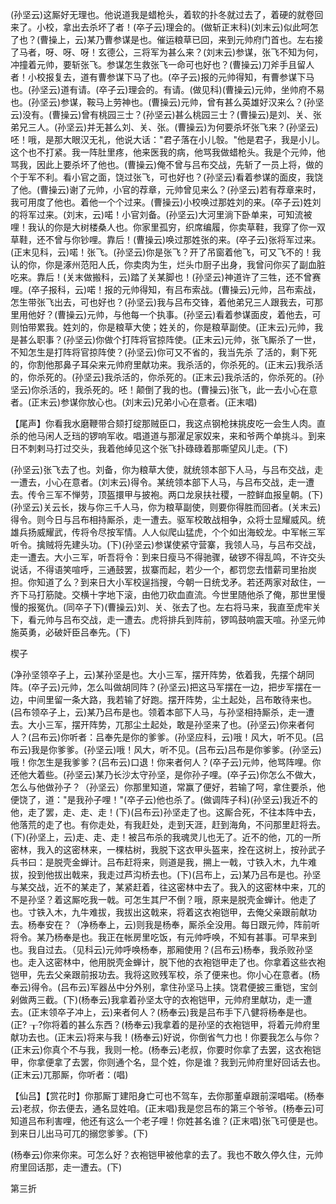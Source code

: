 <!-- { "loadSidebar": true } -->
(孙坚云)这厮好无理也。他说道我是蜡枪头，着软的扑冬就过去了，着硬的就卷回来了。小校，拿出去杀坏了者！(卒子云)理会的。(做斩正末科)(刘末云)似此呵怎了也？(曹操上，云)某乃曹参谋是也。催运粮草已回，来到元帅府门首也。左右接了马者，呀、呀、呀！玄德公，三将军为甚么来？(刘末云)参谋，张飞不知为何，冲撞着元帅，要斩张飞。参谋怎生救张飞一命可也好也？(曹操云)刀斧手且留人者！小校报复去，道有曹参谋下马了也。(卒子云)报的元帅得知，有曹参谋下马也。(孙坚云)道有请。(卒子云)理会的。有请。(做见科)(曹操云)元帅，坐帅府不易也。(孙坚云)参谋，鞍马上劳神也。(曹操云)元帅，曾有甚么英雄好汉来么？(孙坚云)没有。(曹操云)曾有桃园三士？(孙坚云)甚么桃园三士？(曹操云)是刘、关、张弟兄三人。(孙坚云)并无甚么刘、关、张。(曹操云)为何要杀坏张飞来？(孙坚云)呸！哦，是那大眼汉无礼，他说大话："君子落在小儿彀。"他是君子，我是小儿。这个也不打紧。我一阵肚里疼，他来医我的病，他骂我做蜡枪头。我是个元帅，他骂我，因此上要杀坏了他也。(曹操云)俺不曾与吕布交战，先斩了一员上将，做的个于军不利。看小官之面，饶过张飞，可也好也？(孙坚云)看着参谋的面皮，我饶了他。(曹操云)谢了元帅，小官的荐章，元帅曾见来么？(孙坚云)若有荐章来时，我可用度了他也。着他一个个过来。(曹操云)小校唤过那姓刘的来。(卒子云)姓刘的将军过来。(刘末，云)喏！小官刘备。(孙坚云)大河里淌下卧单来，可知流被哩！我认的你是大树楼桑人也。你家里孤穷，织席编履，你卖草鞋，我穿了你一双草鞋，还不曾与你钞哩。靠后！(曹操云)唤过那姓张的来。(卒子云)张将军过来。(正末见科，云)喏！张飞。(孙坚云)你是张飞？开了吊窗着他飞，可又飞不的！我认的你，你是涿州范阳人氏，你卖肉为生，烂头巾厨子出身，我曾问你买了副血脏吃来。靠后！(关末做搬科，云)踏了关某脚也！(孙坚云)神道许了三牲，还不曾赛哩。(卒子报科，云)喏！报的元帅得知，有吕布索战。(曹操云)元帅，吕布索战，怎生带张飞出去，可也好也？(孙坚云)我与吕布交锋，着他弟兄三人跟我去，可那里用他好？(曹操云)元帅，与他每一个执事。(孙坚云)看着参谋面皮，着他去，可则怕带累我。姓刘的，你是粮草大使；姓关的，你是粮草副使。(正末云)元帅，我是甚么职事？(孙坚云)你做个打阵将官掠阵使。(正末云)元帅，张飞厮杀了一世，不知怎生是打阵将官掠阵使？(孙坚云)你可又不省的，我当先杀
了活的，剩下死的，你割他那鼻子耳朵来元帅府里献功来。我杀活的，你杀死的。(正末云)我杀活的，你杀死的。(孙坚云)我杀活的，你杀死的。(正末云)我杀活的，你杀死的。(孙坚云)你杀活的，我杀死的。呸！颠倒了我的也。(曹操云)张飞，此一去小心在意者。(正末云)参谋你放心也。(刘末云)兄弟小心在意者。(正末唱)

【尾声】你看我水磨鞭带合颏打绽那贼臣口，我这点钢枪抹挑皮吃一会生人肉。直杀的他马闲人乏珰的锣响军收。唱道道与那濯足家奴来，来和爷两个单挑斗。到来日不刺剌马打过交头，我着他绰见这个张飞扑碌碌着那嘶望风儿走。(下)

(孙坚云)张飞去了也。刘备，你为粮草大使，就统领本部下人马，与吕布交战，走一遭去，小心在意者。(刘末云)得令。某统领本部下人马，与吕布交战，走一遭去。传令三军不惮劳，顶盔擐甲与披袍。两口龙泉扶社稷，一腔鲜血报皇朝。(下)(孙坚云)关云长，拨与你三千人马，你为粮草副使，则要你得胜而回者。(关末云)得令。则今日与吕布相持厮杀，走一遭去。驱军校敢战相争，众将士显耀威风。统雄兵扬威耀武，传将令尽按军情。人人似爬山猛虎，个个如出海蛟龙。中军帐三军听令。擒贼将先建头功。(下)(孙坚云)参谋使紧守营寨，我领人马，与吕布交战，走一遭去。大小三军，听吾将令：到来日瘦马不得驰骤，破锣不得乱鸣，不许交头说话，不得语笑喧呼，三通鼓罢，拔寨而起，若少一个，都罚您去惜薪司里抬炭担。你知道了么？到来日大小军校逞挡搜，今朝一日统戈矛。若还两家对敌住，一齐下马打筋陡。交横十字地下滚，由他刀砍血直流。今世里随他杀了俺，那世里慢慢的报冤仇。(同卒子下)(曹操云)刘、关、张去了也。左右将马来，我直至虎牢关下，看元帅与吕布交战，走一遭去。虎将排兵到阵前，锣鸣鼓响震天喧。孙坚元帅施英勇，必破奸臣吕奉先。(下)

楔子

(净孙坚领卒子上，云)某孙坚是也。大小三军，摆开阵势，依着我，先摆个胡同阵。(卒子云)元帅，怎么叫做胡同阵？(孙坚云)把这马军摆在一边，把步军摆在一边，中间里留一条大路，我若输了好跑。摆开阵势，尘土起处，吕布敢待来也。(吕布领卒子上，云)某乃吕布是也。领着本部下人马，与孙坚相持厮杀，走一遭去。大小三军，摆开阵势，兀那尘土起处，敢是孙坚来了也。(孙坚云)你来者何人？(吕布云)你听者：吕奉先是你的爹爹。(孙坚应科，云)哦！风大，听不见。(吕布云)我是你爹爹。(孙坚云)哦！风大，听不见。(吕布云)吕布是你爹爹。(孙坚云)哦！你怎生是我爹爹？(吕布云)口退！你来者何人？(卒子云)元帅，他骂阵哩。你还他大着些。(孙坚云)某乃长沙太守孙坚，是你孙子哩。(卒子云)你怎么不做大，怎么与他做孙子？（孙坚云）你那里知道，常赢了便好，若输了呵，拿住要杀，他便饶了，道："是我孙子哩！"(卒子云)他也杀了。(做调阵子科)(孙坚云)我近不的他，走了罢，走、走、走！(下)(吕布云)孙坚走了也。这厮合死，不往本阵中去，他落荒的走了也。有你走处，有我赶处，走到天涯，赶到海角，不问那里赶将去。(下)(孙坚上，云)走、走、走！被吕布杀的我魂灵儿也无了。近不的他，兀的一所密林，我入的这密林来，一棵枯树，我脱下这衣甲头盔来，拴在这树上，按孙武子兵书曰：是脱壳金蝉计。吕布赶将来，则道是我，搠上一戟，寸铁入木，九牛难拔，投到他拔出戟来，我走过芦沟桥去也。(下)(吕布上，云)某乃吕布是也。孙坚与某交战，近不的某走了，某紧赶着，往这密林中去了。我入的这密林中来，兀的不是孙坚？着这厮吃我一戟。可怎生其尸不倒？哦，原来是脱壳金蝉计。他走了也。寸铁入木，九牛难拔，我拔出这戟来，将着这衣袍铠甲，去俺父亲跟前献功去。杨奉安在？（净杨奉上，云)则我是杨奉，厮杀全没用。每日跟元帅，阵前听将令。某乃杨奉是也。我正在帐房里吃饭，有元帅呼唤，不知有甚事。可早来到也。我自过去。（见科云)元帅呼唤杨奉，那厢使用？(吕布云)杨奉，我杀败孙坚也。走入这密林中，他用脱壳金蝉计，脱下他的衣袍铠甲走了也。你拿着这些衣袍铠甲，先去父亲跟前报功去。我将这败残军校，杀了便来也。你小心在意者。(杨奉云)得令。(吕布云)军器丛中分外别，拿住孙坚马上挟。饶君便披三重铠，宝剑剁做两三截。(下)(杨奉云)我拿着孙坚太守的衣袍铠甲，元帅府里献功，走一遭去。(正末领卒子冲上，云)来者何人？(杨奉云)我是吕布手下八健将杨奉是也。(正?
┰?你将着的甚么东西？(杨奉云)我拿着的是孙坚的衣袍铠甲，将着元帅府里献功去也。(正末云)将来与我！(杨奉云)好说，你倒省气力也！你要我怎么与你？(正末云)你真个不与我，我则一枪。(杨奉云)老叔，你要时你拿了去罢，这衣袍铠甲，你拿便拿了去罢，你则通个名，显个姓，你是谁？我到元帅府里好回话去也。(正末云)兀那厮，你听者：(唱)

【仙吕】【赏花时】你那厮丁建阳身亡可也不驾车，去你那董卓跟前深唱喏。(杨奉云)老叔，你去便去，通名显姓咱。(正末唱)我是您吕布的第三个爷爷。(杨奉云)可知道吕布利害哩，他还有这么一个老子哩！你姓甚名谁？(正末唱)张飞可便是也。到来日儿出马可兀的搦您爹爹。(下)

(杨奉云)你来你来。可怎么好？衣袍铠甲被他拿的去了。我也不敢久停久住，元帅府里回话那，走一遭去。(下)

第三折

